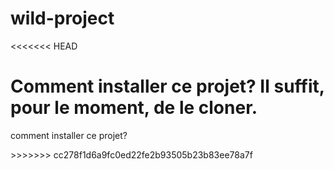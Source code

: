 # wild-project
<<<<<<< HEAD

Comment installer ce projet? 
Il suffit, pour le moment, de le cloner.
=======
<p>comment installer ce projet?</p>
>>>>>>> cc278f1d6a9fc0ed22fe2b93505b23b83ee78a7f
